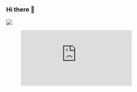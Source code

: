 ### Hi there 👋
  <img src="https://komarev.com/ghpvc/?username=ArthurMaverick"/>

<figure><embed src="https://wakatime.com/share/@92b90678-e37c-4ea7-a4a4-fe38842d2f60/7f68b913-7b5c-4efd-9d3e-92e7a6279336.svg"></embed></figure>
